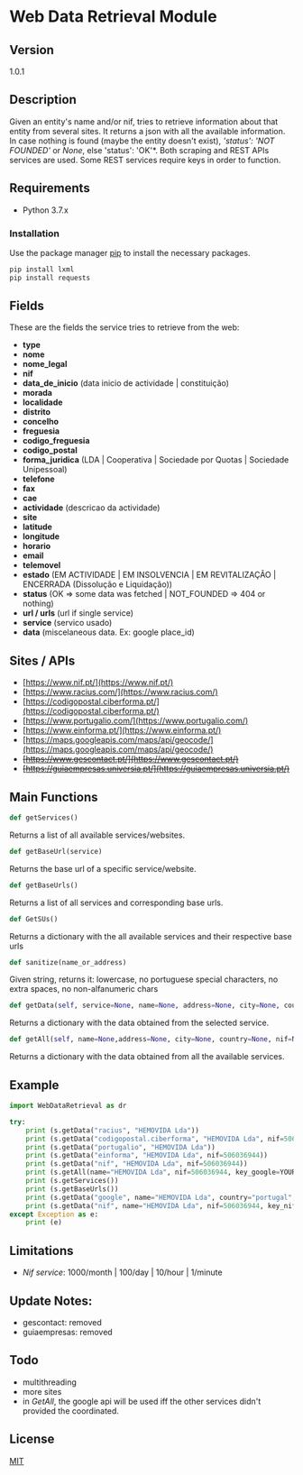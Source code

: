 # Web Data Retrieval Module

## Version

1.0.1


## Description

Given an entity's name and/or nif, tries to retrieve information about that entity from several sites. It returns a json with all the available information.
In case nothing is found (maybe the entity doesn't exist), *'status': 'NOT FOUNDED'* or *None*, else 'status': 'OK'*.
Both scraping and REST APIs services are used.
Some REST services require keys in order to function.



## Requirements

* Python 3.7.x

### Installation

Use the package manager [pip](https://pip.pypa.io/en/stable/) to install the necessary packages.

```bash
pip install lxml
pip install requests
```


## Fields
These are the fields the service tries to retrieve from the web:


* **type**
* **nome**
* **nome_legal**
* **nif**
* **data_de_inicio**    (data inicio de actividade | constituição)
* **morada**
* **localidade**
* **distrito**
* **concelho**
* **freguesia**
* **codigo_freguesia**
* **codigo_postal**
* **forma_juridica**    (LDA | Cooperativa | Sociedade por Quotas | Sociedade Unipessoal)
* **telefone**
* **fax**
* **cae**
* **actividade**       (descricao da actividade)
* **site**
* **latitude**
* **longitude**
* **horario**
* **email**
* **telemovel**
* **estado**        (EM ACTIVIDADE | EM INSOLVENCIA | EM REVITALIZAÇÃO | ENCERRADA (Dissolução e Liquidação))
* **status**        (OK => some data was fetched	| NOT_FOUNDED => 404 or nothing)
* **url / urls**	(url if single service)
* **service**	    (servico usado)
* **data**		    (miscelaneous data. Ex: google place_id)


## Sites / APIs
* [https://www.nif.pt/](https://www.nif.pt/)
* [https://www.racius.com/](https://www.racius.com/)
* [https://codigopostal.ciberforma.pt/](https://codigopostal.ciberforma.pt/)
* [https://www.portugalio.com/](https://www.portugalio.com/)
* [https://www.einforma.pt/](https://www.einforma.pt/)
* [https://maps.googleapis.com/maps/api/geocode/](https://maps.googleapis.com/maps/api/geocode/)
* ~~[https://www.gescontact.pt/](https://www.gescontact.pt/)~~
* ~~[https://guiaempresas.universia.pt/](https://guiaempresas.universia.pt/)~~



## Main Functions

```python
def getServices()
```
Returns a list of all available services/websites.


```python
def getBaseUrl(service)
```

Returns the base url of a specific service/website.


```python
def getBaseUrls()
```

Returns a list of all services and corresponding base urls.


```python
def GetSUs()
```

Returns a dictionary with the all available services and their respective base urls


```python
def sanitize(name_or_address)
```

Given string, returns it: lowercase, no portuguese special characters, no extra spaces, no non-alfanumeric chars


```python
def getData(self, service=None, name=None, address=None, city=None, country=None, nif=None, key_nif=None, google_key=None)
```

Returns a dictionary with the data obtained from the selected service.


```python
def getAll(self, name=None,address=None, city=None, country=None, nif=None, key_nif=None, google_key=None)
```

Returns a dictionary with the data obtained from all the available services.





## Example

```python
import WebDataRetrieval as dr

try:
	print (s.getData("racius", "HEMOVIDA Lda"))
	print (s.getData("codigopostal.ciberforma", "HEMOVIDA Lda", nif=506036944))
	print (s.getData("portugalio", "HEMOVIDA Lda"))
	print (s.getData("einforma", "HEMOVIDA Lda", nif=506036944))
	print (s.getData("nif", "HEMOVIDA Lda", nif=506036944))
	print (s.getAll(name="HEMOVIDA Lda", nif=506036944, key_google=YOUR_KEY))
	print (s.getServices())
	print (s.getBaseUrls())	
	print (s.getData("google", name="HEMOVIDA Lda", country="portugal", key_google=YOUR_KEY))
	print (s.getData("nif", name="HEMOVIDA Lda", nif=506036944, key_nif=YOUR_KEY))
except Exception as e:
	print (e)
```


## Limitations

* *Nif service*: 1000/month | 100/day | 10/hour | 1/minute

## Update Notes:
* gescontact: removed
* guiaempresas: removed

## Todo
* multithreading
* more sites
* in *GetAll*, the google api will be used iff the other services didn't provided the coordinated.

## License
[MIT](https://choosealicense.com/licenses/mit/)